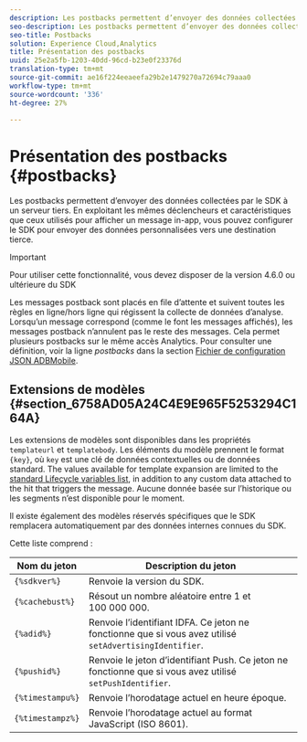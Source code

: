 ```yaml
---
description: Les postbacks permettent d’envoyer des données collectées par le SDK à un serveur tiers. En exploitant les mêmes déclencheurs et caractéristiques que ceux utilisés pour afficher un message in-app, vous pouvez configurer le SDK pour envoyer des données personnalisées vers une destination tierce.
seo-description: Les postbacks permettent d’envoyer des données collectées par le SDK à un serveur tiers. En exploitant les mêmes déclencheurs et caractéristiques que ceux utilisés pour afficher un message in-app, vous pouvez configurer le SDK pour envoyer des données personnalisées vers une destination tierce.
seo-title: Postbacks
solution: Experience Cloud,Analytics
title: Présentation des postbacks
uuid: 25e2a5fb-1203-40dd-96cd-b23e0f23376d
translation-type: tm+mt
source-git-commit: ae16f224eeaeefa29b2e1479270a72694c79aaa0
workflow-type: tm+mt
source-wordcount: '336'
ht-degree: 27%

---
```



# Présentation des postbacks {#postbacks}

Les postbacks permettent d’envoyer des données collectées par le SDK à un serveur tiers. En exploitant les mêmes déclencheurs et caractéristiques que ceux utilisés pour afficher un message in-app, vous pouvez configurer le SDK pour envoyer des données personnalisées vers une destination tierce.

>[!IMPORTANT]
>
>Pour utiliser cette fonctionnalité, vous devez disposer de la version 4.6.0 ou ultérieure du SDK

Les messages postback sont placés en file d’attente et suivent toutes les règles en ligne/hors ligne qui régissent la collecte de données d’analyse. Lorsqu’un message correspond (comme le font les messages affichés), les messages postback n’annulent pas le reste des messages. Cela permet plusieurs postbacks sur le même accès Analytics. Pour consulter une définition, voir la ligne *postbacks* dans la section [Fichier de configuration JSON ADBMobile](/help/ios/configuration/json-config/json-config.md).

## Extensions de modèles {#section_6758AD05A24C4E9E965F5253294C164A}

Les extensions de modèles sont disponibles dans les propriétés `templateurl` et `templatebody`. Les éléments du modèle prennent le format `{key}`, où `key` est une clé de données contextuelles ou de données standard. The values available for template expansion are limited to the [standard Lifecycle variables list](/help/ios/metrics.md), in addition to any custom data attached to the hit that triggers the message. Aucune donnée basée sur l’historique ou les segments n’est disponible pour le moment.

Il existe également des modèles réservés spécifiques que le SDK remplacera automatiquement par des données internes connues du SDK.

Cette liste comprend :

| Nom du jeton | Description du jeton |
|--- |--- |
| `{%sdkver%}` | Renvoie la version du SDK. |
| `{%cachebust%}` | Résout un nombre aléatoire entre 1 et 100 000 000. |
| `{%adid%}` | Renvoie l’identifiant IDFA. Ce jeton ne fonctionne que si vous avez utilisé `setAdvertisingIdentifier`. |
| `{%pushid%}` | Renvoie le jeton d’identifiant Push. Ce jeton ne fonctionne que si vous avez utilisé `setPushIdentifier`. |
| `{%timestampu%}` | Renvoie l’horodatage actuel en heure époque. |
| `{%timestampz%}` | Renvoie l’horodatage actuel au format JavaScript (ISO 8601). |